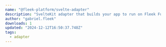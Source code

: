 ```yaml
---
name: "@fleek-platform/svelte-adapter"
description: "SvelteKit adapter that builds your app to run on Fleek Functions. This adapter automatically handles building and preparing your SvelteKit app for deployment on Fleek's infrastructure."
author: "gabriel.fleek"
downloads: 1
updated: "2024-12-12T16:50:37.748Z"
tags: 
  - adapter
---
```

